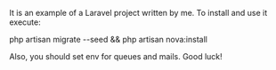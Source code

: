 It is an example of a Laravel project written by me. To install and use it execute:

php artisan migrate --seed && php artisan nova:install

Also, you should set env for queues and mails. Good luck!
